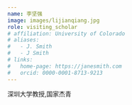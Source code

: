 ```yaml
---
name: 李坚强
image: images/lijianqiang.jpg
role: visiting_scholar
# affiliation: University of Colorado
# aliases:
#   - J. Smith
#   - J Smith
# links:
#   home-page: https://janesmith.com
#   orcid: 0000-0001-8713-9213
---
```


深圳大学教授,国家杰青






